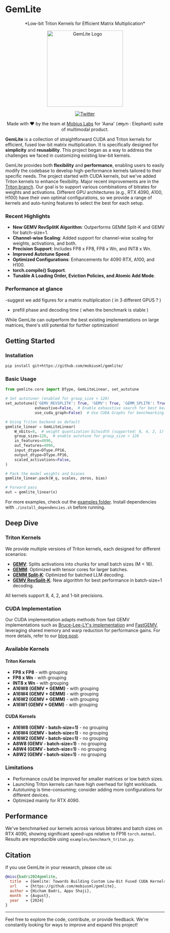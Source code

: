 # GemLite

<div align="center" style="margin-bottom: 1em;">
<p>*Low-bit Triton Kernels for Efficient Matrix Multiplication*  </p>

  <img src="images/gemlite%20banner.png" alt="GemLite Logo" height="240">
  
  [![Twitter][mobius-twitter-badge]][mobius-twitter]

  Made with ❤ by the team at [Mobius Labs](https://www.mobiuslabs.com/) for  'Aana' (ആന : Elephant) suite of multimodal product.  
  
</div>

**GemLite** is a collection of straightforward CUDA and Triton kernels for efficient, fused low-bit matrix multiplication. It is specifically designed for **simplicity** and **reusability**. This project began as a way to address the challenges we faced in customizing existing low-bit kernels.

GemLite provides both **flexibility** and **performance**, enabling users to easily modify the codebase to develop high-performance kernels tailored to their specific needs. The project started with CUDA kernels, but we've added Triton kernels to enhance flexibility. Major recent improvements are in the [Triton branch](https://github.com/appoose/gemlite/tree/master/gemlite/triton_kernels). Our goal is to support various combinations of bitrates for weights and activations. Different GPU architectures (e.g., RTX 4090, A100, H100) have their own optimal configurations, so we provide a range of kernels and auto-tuning features to select the best for each setup.

### Recent Highlights

- **New GEMV RevSplitK Algorithm**: Outperforms GEMM Split-K and GEMV for batch-size=1.
- **Channel-wise Scaling**: Added support for channel-wise scaling for weights, activations, and both.
- **Precision Support**: Includes FP8 x FP8, FP8 x Wn, and INT8 x Wn.
- **Improved Autotune Speed**.
- **Optimized Configurations**: Enhancements for 4090 RTX, A100, and H100.
- **torch.compile() Support**.
- **Tunable A Loading Order, Eviction Policies, and Atomic Add Mode**.

### Performance at glance ### 
-suggest we add figures for a matrix multiplication ( in 3  different GPUS ? )
- prefill phase and decoding time ( when the benchmark is stable )

While GemLite can outperform the best existing implementations on large matrices, there's still potential for further optimization!

## Getting Started

### Installation

```sh
pip install git+https://github.com/mobiusml/gemlite/
```

### Basic Usage

```python
from gemlite.core import DType, GemLiteLinear, set_autotune

# Set autotuner (enabled for group_size < 128)
set_autotune({'GEMV_REVSPLITK': True, 'GEMV': True, 'GEMM_SPLITK': True, 'GEMM': True},
             exhaustive=False,  # Enable exhaustive search for best kernel.
             use_cuda_graph=False)  # Use CUDA Graphs for benchmarking.

# Using Triton backend as default
gemlite_linear = GemLiteLinear(
    W_nbits=8,  # weight quantization bitwidth (supported: 8, 4, 2, 1)
    group_size=128,  # enable autotune for group_size < 128
    in_features=4096,
    out_features=4096,
    input_dtype=DType.FP16,
    output_dtype=DType.FP16,
    scaled_activations=False,
)

# Pack the model weights and biases
gemlite_linear.pack(W_q, scales, zeros, bias)

# Forward pass
out = gemlite_linear(x)
```

For more examples, check out the [examples folder](https://github.com/mobiusml/gemlite/tree/master/examples). Install dependencies with `./install_dependencies.sh` before running.

## Deep Dive

### Triton Kernels

We provide multiple versions of Triton kernels, each designed for different scenarios:

- **[GEMV](https://github.com/mobiusml/gemlite/blob/master/gemlite/triton_kernels/gemv_A16fWnO16f_int32packing.py)**: Splits activations into chunks for small batch sizes (M < 16).
- **[GEMM](https://github.com/mobiusml/gemlite/blob/master/gemlite/triton_kernels/gemm_A16fWnO16f_int32packing.py)**: Optimized with tensor cores for larger batches.
- **[GEMM Split-K](https://github.com/mobiusml/gemlite/blob/master/gemlite/triton_kernels/gemm_splitK_A16fWnO16f_int32packing.py)**: Optimized for batched LLM decoding.
- **[GEMV RevSplit-K](https://github.com/mobiusml/gemlite/blob/master/gemlite/triton_kernels/gemv_revsplitK_A16fWnO16f_int32packing.py)**: New algorithm for best performance in batch-size=1 decoding.

All kernels support 8, 4, 2, and 1-bit precisions.

### CUDA Implementation

Our CUDA implementation adapts methods from fast GEMV implementations such as [Bruce-Lee-LY's implementation](https://github.com/Bruce-Lee-LY/cuda_hgemv) and [FastGEMV](https://github.com/wangsiping97/FastGEMV), leveraging shared memory and warp reduction for performance gains. For more details, refer to our [blog post](https://mobiusml.github.io/gemlite_blogpost/).

### Available Kernels

#### Triton Kernels

- **FP8 x FP8** - with grouping
- **FP8 x Wn** - with grouping
- **INT8 x Wn** - with grouping
- **A16W8 (GEMV + GEMM)** - with grouping
- **A16W4 (GEMV + GEMM)** - with grouping
- **A16W2 (GEMV + GEMM)** - with grouping
- **A16W1 (GEMV + GEMM)** - with grouping

#### CUDA Kernels

- **A16W8 (GEMV - batch-size=1)** - no grouping
- **A16W4 (GEMV - batch-size=1)** - no grouping
- **A16W2 (GEMV - batch-size=1)** - no grouping
- **A8W8 (GEMV - batch-size=1)** - no grouping
- **A8W4 (GEMV - batch-size=1)** - no grouping
- **A8W2 (GEMV - batch-size=1)** - no grouping

### Limitations

- Performance could be improved for smaller matrices or low batch sizes.
- Launching Triton kernels can have high overhead for light workloads.
- Autotuning is time-consuming; consider adding more configurations for different devices.
- Optimized mainly for RTX 4090.

## Performance

We've benchmarked our kernels across various bitrates and batch sizes on RTX 4090, showing significant speed-ups relative to FP16 `torch.matmul`. Results are reproducible using `examples/benchmark_triton.py`.

## Citation

If you use GemLite in your research, please cite us:

```bibtex
@misc{badri2024gemlite,
  title  = {Gemlite: Towards Building Custom Low-Bit Fused CUDA Kernels},
  url    = {https://github.com/mobiusml/gemlite},
  author = {Hicham Badri, Appu Shaji},
  month  = {August},
  year   = {2024}
}
```

---

Feel free to explore the code, contribute, or provide feedback. We're constantly looking for ways to improve and expand this project!


[mobius-twitter-badge]: https://img.shields.io/twitter/follow/Mobius_Labs?style=social
[mobius-twitter]: https://twitter.com/Mobius_Labs


